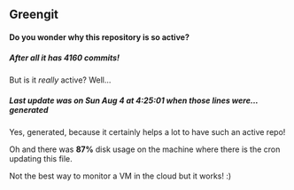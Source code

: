 ## Greengit

#### Do you wonder why this repository is so active?

##### After all it has 4160 commits!

But is it *really* active? Well...

##### Last update was on Sun Aug 4 at 4:25:01 when those lines were... generated

Yes, generated, because it certainly helps a lot to have such an active repo!

Oh and there was **87%** disk usage on the machine
where there is the cron updating this file.

Not the best way to monitor a VM in the cloud but it works! :)
